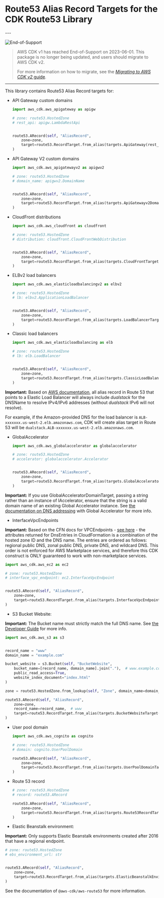 # Route53 Alias Record Targets for the CDK Route53 Library

<!--BEGIN STABILITY BANNER-->---


![End-of-Support](https://img.shields.io/badge/End--of--Support-critical.svg?style=for-the-badge)

> AWS CDK v1 has reached End-of-Support on 2023-06-01.
> This package is no longer being updated, and users should migrate to AWS CDK v2.
>
> For more information on how to migrate, see the [*Migrating to AWS CDK v2* guide](https://docs.aws.amazon.com/cdk/v2/guide/migrating-v2.html).

---
<!--END STABILITY BANNER-->

This library contains Route53 Alias Record targets for:

* API Gateway custom domains

  ```python
  import aws_cdk.aws_apigateway as apigw

  # zone: route53.HostedZone
  # rest_api: apigw.LambdaRestApi


  route53.ARecord(self, "AliasRecord",
      zone=zone,
      target=route53.RecordTarget.from_alias(targets.ApiGateway(rest_api))
  )
  ```
* API Gateway V2 custom domains

  ```python
  import aws_cdk.aws_apigatewayv2 as apigwv2

  # zone: route53.HostedZone
  # domain_name: apigwv2.DomainName


  route53.ARecord(self, "AliasRecord",
      zone=zone,
      target=route53.RecordTarget.from_alias(targets.ApiGatewayv2DomainProperties(domain_name.regional_domain_name, domain_name.regional_hosted_zone_id))
  )
  ```
* CloudFront distributions

  ```python
  import aws_cdk.aws_cloudfront as cloudfront

  # zone: route53.HostedZone
  # distribution: cloudfront.CloudFrontWebDistribution


  route53.ARecord(self, "AliasRecord",
      zone=zone,
      target=route53.RecordTarget.from_alias(targets.CloudFrontTarget(distribution))
  )
  ```
* ELBv2 load balancers

  ```python
  import aws_cdk.aws_elasticloadbalancingv2 as elbv2

  # zone: route53.HostedZone
  # lb: elbv2.ApplicationLoadBalancer


  route53.ARecord(self, "AliasRecord",
      zone=zone,
      target=route53.RecordTarget.from_alias(targets.LoadBalancerTarget(lb))
  )
  ```
* Classic load balancers

  ```python
  import aws_cdk.aws_elasticloadbalancing as elb

  # zone: route53.HostedZone
  # lb: elb.LoadBalancer


  route53.ARecord(self, "AliasRecord",
      zone=zone,
      target=route53.RecordTarget.from_alias(targets.ClassicLoadBalancerTarget(lb))
  )
  ```

**Important:** Based on [AWS documentation](https://aws.amazon.com/de/premiumsupport/knowledge-center/alias-resource-record-set-route53-cli/), all alias record in Route 53 that points to a Elastic Load Balancer will always include *dualstack* for the DNSName to resolve IPv4/IPv6 addresses (without *dualstack* IPv6 will not resolve).

For example, if the Amazon-provided DNS for the load balancer is `ALB-xxxxxxx.us-west-2.elb.amazonaws.com`, CDK will create alias target in Route 53 will be `dualstack.ALB-xxxxxxx.us-west-2.elb.amazonaws.com`.

* GlobalAccelerator

  ```python
  import aws_cdk.aws_globalaccelerator as globalaccelerator

  # zone: route53.HostedZone
  # accelerator: globalaccelerator.Accelerator


  route53.ARecord(self, "AliasRecord",
      zone=zone,
      target=route53.RecordTarget.from_alias(targets.GlobalAcceleratorTarget(accelerator))
  )
  ```

**Important:** If you use GlobalAcceleratorDomainTarget, passing a string rather than an instance of IAccelerator, ensure that the string is a valid domain name of an existing Global Accelerator instance.
See [the documentation on DNS addressing](https://docs.aws.amazon.com/global-accelerator/latest/dg/dns-addressing-custom-domains.dns-addressing.html) with Global Accelerator for more info.

* InterfaceVpcEndpoints

**Important:** Based on the CFN docs for VPCEndpoints - [see here](https://docs.aws.amazon.com/AWSCloudFormation/latest/UserGuide/aws-resource-ec2-vpcendpoint.html#aws-resource-ec2-vpcendpoint-return-values) - the attributes returned for DnsEntries in CloudFormation is a combination of the hosted zone ID and the DNS name. The entries are ordered as follows: regional public DNS, zonal public DNS, private DNS, and wildcard DNS. This order is not enforced for AWS Marketplace services, and therefore this CDK construct is ONLY guaranteed to work with non-marketplace services.

```python
import aws_cdk.aws_ec2 as ec2

# zone: route53.HostedZone
# interface_vpc_endpoint: ec2.InterfaceVpcEndpoint


route53.ARecord(self, "AliasRecord",
    zone=zone,
    target=route53.RecordTarget.from_alias(targets.InterfaceVpcEndpointTarget(interface_vpc_endpoint))
)
```

* S3 Bucket Website:

**Important:** The Bucket name must strictly match the full DNS name.
See [the Developer Guide](https://docs.aws.amazon.com/Route53/latest/DeveloperGuide/getting-started.html) for more info.

```python
import aws_cdk.aws_s3 as s3


record_name = "www"
domain_name = "example.com"

bucket_website = s3.Bucket(self, "BucketWebsite",
    bucket_name=[record_name, domain_name].join("."),  # www.example.com
    public_read_access=True,
    website_index_document="index.html"
)

zone = route53.HostedZone.from_lookup(self, "Zone", domain_name=domain_name) # example.com

route53.ARecord(self, "AliasRecord",
    zone=zone,
    record_name=record_name,  # www
    target=route53.RecordTarget.from_alias(targets.BucketWebsiteTarget(bucket_website))
)
```

* User pool domain

  ```python
  import aws_cdk.aws_cognito as cognito

  # zone: route53.HostedZone
  # domain: cognito.UserPoolDomain

  route53.ARecord(self, "AliasRecord",
      zone=zone,
      target=route53.RecordTarget.from_alias(targets.UserPoolDomainTarget(domain))
  )
  ```
* Route 53 record

  ```python
  # zone: route53.HostedZone
  # record: route53.ARecord

  route53.ARecord(self, "AliasRecord",
      zone=zone,
      target=route53.RecordTarget.from_alias(targets.Route53RecordTarget(record))
  )
  ```
* Elastic Beanstalk environment:

**Important:** Only supports Elastic Beanstalk environments created after 2016 that have a regional endpoint.

```python
# zone: route53.HostedZone
# ebs_environment_url: str


route53.ARecord(self, "AliasRecord",
    zone=zone,
    target=route53.RecordTarget.from_alias(targets.ElasticBeanstalkEnvironmentEndpointTarget(ebs_environment_url))
)
```

See the documentation of `@aws-cdk/aws-route53` for more information.
